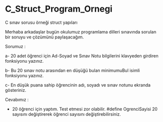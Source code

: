 C_Struct_Program_Ornegi
=======================

C sınav sorusu örneği struct yapıları

Merhaba arkadaşlar bugün okulumuz programlama dilleri sınavında sorulan bir soruyu ve çözümünü paylaşacağım.

Sorumuz :

a- 20 adet öğrenci için Ad-Soyad ve Sınav Notu bilgilerini klavyeden girdiren fonksiyonu yazınız.

b- Bu 20 sınav notu arasından en düşüğü bulan minimumuBul isimli fonksiyonu yazınız.

c- En düşük puana sahip öğrencinin adı, soyadı ve sınav notunu ekranda gösteriniz.

Cevabımız :

* 20 öğrenci için yaptım. Test etmesi zor olabilir. #define OgrenciSayisi 20 sayısını değiştirerek öğrenci sayısını değiştirebilirsiniz.
